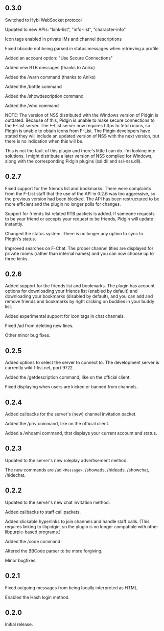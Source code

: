 ## 0.3.0 ##

Switched to Hybi WebSocket protocol

Updated to new APIs: "kink-list", "info-list", "character-info"

Icon tags enabled in private IMs and channel descriptions

Fixed bbcode not being parsed in status messages when retrieving a profile

Added an account option: "Use Secure Connections"

Added new RTB messages (thanks to Aniko)

Added the /warn command (thanks to Aniko)

Added the /bottle command

Added the /showdescription command

Added the /who command

NOTE: The version of NSS distributed with the Windows version of Pidgin is outdated. Because of this, Pidgin is unable to make secure connections to the F-List server. The F-List server now requires https to fetch icons, so Pidgin is unable to obtain icons from F-List. The Pidgin developers have stated they will include an updated version of NSS with the next version, but there is no indication when this will be.

This is not the fault of this plugin and there's little I can do.
I'm looking into solutions.
I might distribute a later version of NSS compiled for Windows, along with the corresponding Pidgin plugins (ssl.dll and ssl-nss.dll).

## 0.2.7 ##

Fixed support for the friends list and bookmarks. There were complaints from the F-List staff that the use of the API in 0.2.6 was too aggressive, so the previous version had been blocked. The API has been restructured to be more efficient and the plugin no longer polls for changes.

Support for friends list related RTB packets is added. If someone requests to be your friend or accepts your request to be friends, Pidgin will update instantly.

Changed the status system. There is no longer any option to sync to Pidgin's status.

Improved searches on F-Chat. The proper channel titles are displayed for private rooms (rather than internal names) and you can now choose up to three kinks.

## 0.2.6 ##

Added support for the friends list and bookmarks. The plugin has account options for downloading your friends list (enabled by default) and downloading your bookmarks (disabled by default), and you can add and remove friends and bookmarks by right clicking on buddies in your buddy list.

Added experimental support for icon tags in chat channels.

Fixed /ad from deleting new lines.

Other minor bug fixes.

## 0.2.5 ##

Added options to select the server to connect to. The development server is currently wiki.f-list.net, port 9722.

Added the /getdescription command, like on the official client.

Fixed displaying when users are kicked or banned from channels.

## 0.2.4 ##

Added callbacks for the server's (new) channel invitation packet.

Added the /priv command, like on the official client.

Added a /whoami command, that displays your current account and status.

## 0.2.3 ##

Updated to the server's new roleplay advertisement method.

The new commands are /ad `<Message>`, /showads, /hideads, /showchat, /hidechat.

## 0.2.2 ##

Updated to the server's new chat invitation method.

Added callbacks to staff call packets.

Added clickable hyperlinks to join channels and handle staff calls.
(This requires linking to libpidgin, so the plugin is no longer compatible with other libpurple-based programs.)

Added the /code command.

Altered the BBCode parser to be more forgiving.

Minor bugfixes.

## 0.2.1 ##

Fixed outgoing messages from being locally interpreted as HTML.

Enabled the Hash login method.

## 0.2.0 ##

Initial release.